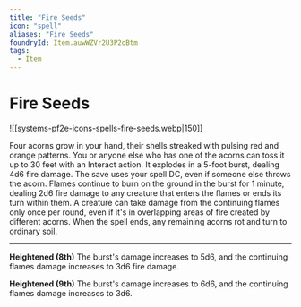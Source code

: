 ```yaml
---
title: "Fire Seeds"
icon: "spell"
aliases: "Fire Seeds"
foundryId: Item.auwWZVr2U3P2oBtm
tags:
  - Item
---
```


# Fire Seeds
![[systems-pf2e-icons-spells-fire-seeds.webp|150]]

Four acorns grow in your hand, their shells streaked with pulsing red and orange patterns. You or anyone else who has one of the acorns can toss it up to 30 feet with an Interact action. It explodes in a 5-foot burst, dealing 4d6 fire damage. The save uses your spell DC, even if someone else throws the acorn. Flames continue to burn on the ground in the burst for 1 minute, dealing 2d6 fire damage to any creature that enters the flames or ends its turn within them. A creature can take damage from the continuing flames only once per round, even if it's in overlapping areas of fire created by different acorns. When the spell ends, any remaining acorns rot and turn to ordinary soil.

* * *

**Heightened (8th)** The burst's damage increases to 5d6, and the continuing flames damage increases to 3d6 fire damage.

**Heightened (9th)** The burst's damage increases to 6d6, and the continuing flames damage increases to 3d6.
